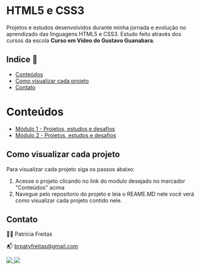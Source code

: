 # HTML5 e CSS3

Projetos e estudos desenvolvidos durante minha jornada e evolução no aprendizado das linguagens HTML5 e CSS3. Estudo feito através dos cursos da escola **Curso em Vídeo do Gustavo Guanabara**.

## Indice 🔗

- [Conteúdos](#conteúdos)
- [Como visualizar cada projeto](#Como-visualizar-cada-projeto)
- [Contato](#contato)

# Conteúdos
- [Módulo 1 - Projetos, estudos e desafios](https://github.com/patyfreitasbr/HTML5eCSS3-CursoEmVideo/tree/main/mod1)
- [Módulo 2 - Projetos, estudos e desafios](https://github.com/patyfreitasbr/HTML5eCSS3-CursoEmVideo/tree/main/mod2)

## Como visualizar cada projeto

Para visualizar cada projeto siga os passos abaixo:

1. Acesse o projeto clicando no link do modulo desejado no marcador "Conteúdos" acima
2. Navegue pelo repositorio do projeto e leia o REAME.MD nele você verá como visualizar cada projeto contido nele.

## Contato

👩‍💻 Patrícia Freitas

📬 brpatyfreitas@gmail.com

 <div><a href="https://www.linkedin.com/in/patyfreitasbr"><img src="https://img.shields.io/badge/LinkedIn-0077B5?style=for-the-badge&logo=linkedin&logoColor=white" target="_blank"></>
  <a href="https://www.instagram.com/patyfreitasbr"><img src="https://img.shields.io/badge/Instagram-E4405F?style=for-the-badge&logo=instagram&logoColor=white" target="_blank"></></div>
